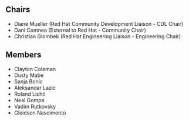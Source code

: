 ## Chairs

* Diane Mueller (Red Hat Community Development Liaison - CDL Chair)
* Dani Comnea (External to Red Hat - Community Chair) 
* Christian Glombek (Red Hat Engineering Liaison - Engineering Chair)

## Members
* Clayton Coleman
* Dusty Mabe
* Sanja Bonic
* Aleksandar Lazic
* Roland Lichti
* Neal Gompa
* Vadim Rutkovsky
* Gleidson Nascimento
